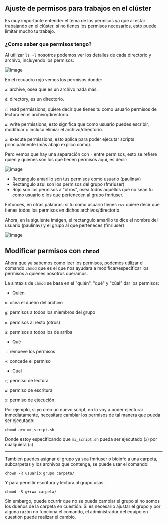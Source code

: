 ## Ajuste de permisos para trabajos en el clúster

Es muy importante entender el tema de los permisos ya que al estar trabajando en el clúster, si no tienes los permisos necesarios, esto puede limitar mucho tu trabajo. 

### ¿Como saber que permisos tengo? 

Al utilizar `ls -l` nosotros podemos ver los detalles de cada directorio y archivo, incluyendo los permisos:

![image](https://github.com/c13inb/c13inb.github.io/assets/129544525/fdc38680-2baf-4acb-adcd-35ddafe2f937)

En el recuadro rojo vemos los permisos donde:

`a`: archive, osea que es un archivo nada más.

`d`: directory, es un directorio.
 
`r`: read permissions, quiere decir que tienes tu como usuario permisos de lectura en el archivo/directorio.

`w`: write permissions, esto significa que como usuario puedes escribir, modificar o incluso elimiar el archivo/directorio.

`x`: execute permissions, esto aplica para poder ejecutar scripts principalmente (más abajo explico como).


Pero vemos que hay una separación con  `-` entre permisos, esto se refiere quien y quienes son los que tienen permisos aquí, es decir: 

![image](https://github.com/c13inb/c13inb.github.io/assets/129544525/0375fb49-773c-4e68-8044-dbdbdd7a102e)

* Rectangulo amarillo son tus permisos como usuario (paulinav) 
* Rectangulo azul son los permisos del grupo (fmriuser)
* Rojo son los permisos a "otros", osea todos aquellos que no sean tu como usuario o los que pertenecen al grupo fmriuser. 

Entonces, en otras palabras: si tu como usuario tienes `rwx` quiere decir que tienes todos los permisos en dichos archivos/directorio.

Ahora, en la siguiente imágen, el rectangulo amarillo te dice el nombre del usuario (paulinav) y el grupo al que perteneces (fmriuser)

![image](https://github.com/c13inb/c13inb.github.io/assets/129544525/66fc01c1-6cfe-42c1-b77a-c2852a361918)

## Modificar permisos con `chmod`

Ahora que ya sabemos como leer los permisos, podemos utilizar el comando `chmod` que es el que nos ayudara a modificar/específicar los permisos a quienes nosotros queramos. 

La sintaxis de `chmod` se basa en el "quién", "qué" y "cúal" dar los permisos:

* Quién

`u`: osea el dueño del archivo

`g`: permisos a todos los miembros del grupo

`o`: permisos al resto (otros)

`a`: permisos a todos los de arriba

* Qué

`-`: remueve los permisos

`+`: concede el permiso

* Cúal

`r`; permiso de lectura

`w`: permiso de escritura

`x`: permiso de ejecución

Por ejemplo, si yo creo un nuevo script, no lo voy a poder ejecturar inmediatamente, necesitaré cambiar los permisos de tal manera que pueda ser ejecutado:

```
chmod a+x mi_script.sh
```

Donde estoy especificando que `mi_script.sh` pueda ser ejecutado (`x`) por cualquiera (`a`)

---

También puedes asignar el grupo ya sea fmriuser o bioinfo a una carpeta, subcarpetas y los archivos que contenga, se puede usar el comando:

``` 
chown -R usuario:grupo carpeta/
```

Y para permitir escritura y lectura al grupo usas:

```
chmod -R g+rwx carpeta/
```

Sin embargo, puede ocurrir que no se pueda cambiar el grupo si no somos los dueños de la carpeta en cuestión. Si es necesario ajustar el grupo y por alguna razón no funciona el comando, el administrador del equipo en cuestión puede realizar el cambio.



   


